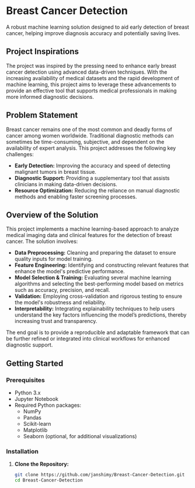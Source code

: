 # Breast Cancer Detection

A robust machine learning solution designed to aid early detection of breast cancer, helping improve diagnosis accuracy and potentially saving lives.

## Project Inspirations

The project was inspired by the pressing need to enhance early breast cancer detection using advanced data-driven techniques. With the increasing availability of medical datasets and the rapid development of machine learning, this project aims to leverage these advancements to provide an effective tool that supports medical professionals in making more informed diagnostic decisions.

## Problem Statement

Breast cancer remains one of the most common and deadly forms of cancer among women worldwide. Traditional diagnostic methods can sometimes be time-consuming, subjective, and dependent on the availability of expert analysis. This project addresses the following key challenges:
- **Early Detection:** Improving the accuracy and speed of detecting malignant tumors in breast tissue.
- **Diagnostic Support:** Providing a supplementary tool that assists clinicians in making data-driven decisions.
- **Resource Optimization:** Reducing the reliance on manual diagnostic methods and enabling faster screening processes.

## Overview of the Solution

This project implements a machine learning-based approach to analyze medical imaging data and clinical features for the detection of breast cancer. The solution involves:
- **Data Preprocessing:** Cleaning and preparing the dataset to ensure quality inputs for model training.
- **Feature Engineering:** Identifying and constructing relevant features that enhance the model's predictive performance.
- **Model Selection & Training:** Evaluating several machine learning algorithms and selecting the best-performing model based on metrics such as accuracy, precision, and recall.
- **Validation:** Employing cross-validation and rigorous testing to ensure the model's robustness and reliability.
- **Interpretability:** Integrating explainability techniques to help users understand the key factors influencing the model’s predictions, thereby increasing trust and transparency.

The end goal is to provide a reproducible and adaptable framework that can be further refined or integrated into clinical workflows for enhanced diagnostic support.

## Getting Started

### Prerequisites

- Python 3.x
- Jupyter Notebook
- Required Python packages:
  - NumPy
  - Pandas
  - Scikit-learn
  - Matplotlib
  - Seaborn (optional, for additional visualizations)

### Installation

1. **Clone the Repository:**
   ```bash
   git clone https://github.com/janshimy/Breast-Cancer-Detection.git
   cd Breast-Cancer-Detection
